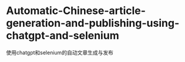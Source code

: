 # Automatic-Chinese-article-generation-and-publishing-using-chatgpt-and-selenium
使用chatgpt和selenium的自动文章生成与发布
